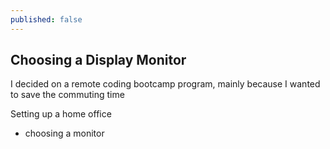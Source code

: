 ```yaml
---
published: false
---
```

## Choosing a Display Monitor

I decided on a remote coding bootcamp program, mainly because I wanted to save the commuting time

Setting up a home office 
- choosing a monitor 